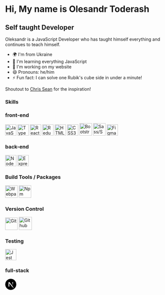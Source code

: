 Hi, My name is Olesandr Toderash
=====================================================================================================================================

Self taught Developer
----------------------------

Oleksandr is a JavaScript Developer who has taught himself everything and continues to teach himself.

* 🌍  I'm from Ukraine
* 🧠  I'm learning everything JavaScript
* 🏡  I'm working on my website
* 😄 Pronouns: he/him
* ⚡ Fun fact: I can solve one Rubik's cube side in under a minute!

Shoutout to [Chris Sean](https://www.youtube.com/@RealChrisSean) for the inspiration!
<p align="left">

### Skills

### front-end
<a href="https://developer.mozilla.org/en-US/docs/Web/JavaScript" target="_blank" rel="noreferrer"><img src="https://raw.githubusercontent.com/danielcranney/readme-generator/main/public/icons/skills/javascript-colored.svg" width="36" height="36" alt="JavaScript" /></a>
<a href="https://www.typescriptlang.org/" target="_blank" rel="noreferrer"><img src="https://raw.githubusercontent.com/danielcranney/readme-generator/main/public/icons/skills/typescript-colored.svg" width="36" height="36" alt="TypeScript" /></a>
<a href="https://reactjs.org/" target="_blank" rel="noreferrer"><img src="https://raw.githubusercontent.com/danielcranney/readme-generator/main/public/icons/skills/react-colored.svg" width="36" height="36" alt="React" /></a>
<a href="https://redux.js.org/" target="_blank" rel="noreferrer"><img src="https://img.icons8.com/?size=100&id=jD-fJzVguBmw&format=png&color=000000" width="36" height="36" alt="Redux" /></a>
<a href="https://developer.mozilla.org/en-US/docs/Glossary/HTML5" target="_blank" rel="noreferrer"><img src="https://raw.githubusercontent.com/danielcranney/readme-generator/main/public/icons/skills/html5-colored.svg" width="36" height="36" alt="HTML5" /></a>
<a href="https://www.w3.org/TR/CSS/#css" target="_blank" rel="noreferrer"><img src="https://raw.githubusercontent.com/danielcranney/readme-generator/main/public/icons/skills/css3-colored.svg" width="36" height="36" alt="CSS3" /></a>
<a href="https://getbootstrap.com/" target="_blank" rel="noreferrer"><img src="https://img.icons8.com/?size=100&id=PndQWK6M1Hjo&format=png&color=000000" width="40" height="40" alt="Bootstrap" /></a>
<a href="https://sass-lang.com/" target="_blank" rel="noreferrer"><img src="https://img.icons8.com/?size=100&id=QBqFNfPPB2Kx&format=png&color=000000" width="40" height="40" alt="Sass/Scss" /></a>
<a href="https://www.figma.com/" target="_blank" rel="noreferrer"><img src="https://raw.githubusercontent.com/danielcranney/readme-generator/main/public/icons/skills/figma-colored.svg" width="36" height="36" alt="Figma" /></a>

### back-end
<a href="https://nodejs.org/en/" target="_blank" rel="noreferrer"><img src="https://raw.githubusercontent.com/danielcranney/readme-generator/main/public/icons/skills/nodejs-colored.svg" width="36" height="36" alt="NodeJS" /></a>
<a href="https://expressjs.com/" target="_blank" rel="noreferrer"><img src="https://img.icons8.com/?size=100&id=kg46nzoJrmTR&format=png&color=000000" width="36" height="36" alt="Express" /></a>

### Build Tools / Packages
<a href="https://webpack.js.org/" target="_blank" rel="noreferrer"><img src="https://img.icons8.com/?size=100&id=sOWbK4N3cxGh&format=png&color=000000" width="40" height="40" alt="Webpack" /></a>
<a href="https://www.npmjs.com/" target="_blank" rel="noreferrer"><img src="https://img.icons8.com/?size=100&id=24895&format=png&color=000000" width="40" height="40" alt="Npm" /></a>

### Version Control
<a href="https://git-scm.com/" target="_blank" rel="noreferrer"><img src="https://img.icons8.com/?size=100&id=20906&format=png&color=000000" width="40" height="40" alt="Git" /></a>
<a href="https://github.com/" target="_blank" rel="noreferrer"><img src="https://img.icons8.com/?size=100&id=16318&format=png&color=000000" width="42" height="42" alt="Github" /></a>

### Testing
<a href="https://jestjs.io/" target="_blank" rel="noreferrer"><img src="https://avatars.githubusercontent.com/u/103283236?s=48&v=4" width="36" height="36" alt="Jest" /></a>


### full-stack
<a href="https://nextjs.org/docs" target="_blank" rel="noreferrer"><svg xmlns="http://www.w3.org/2000/svg" viewBox="0 0 180 180" width="36"><mask height="180" id=":r8:mask0_408_134" maskUnits="userSpaceOnUse" width="180" x="0" y="0" style="mask-type: alpha;"><circle cx="90" cy="90" fill="black" r="90"></circle></mask><g mask="url(#:r8:mask0_408_134)"><circle cx="90" cy="90" data-circle="true" fill="black" r="90"></circle><path d="M149.508 157.52L69.142 54H54V125.97H66.1136V69.3836L139.999 164.845C143.333 162.614 146.509 160.165 149.508 157.52Z" fill="url(#:r8:paint0_linear_408_134)"></path><rect fill="url(#:r8:paint1_linear_408_134)" height="72" width="12" x="115" y="54"></rect></g><defs><linearGradient gradientUnits="userSpaceOnUse" id=":r8:paint0_linear_408_134" x1="109" x2="144.5" y1="116.5" y2="160.5"><stop stop-color="white"></stop><stop offset="1" stop-color="white" stop-opacity="0"></stop></linearGradient><linearGradient gradientUnits="userSpaceOnUse" id=":r8:paint1_linear_408_134" x1="121" x2="120.799" y1="54" y2="106.875"><stop stop-color="white"></stop><stop offset="1" stop-color="white" stop-opacity="0"></stop></linearGradient></defs></svg></a>
</p>

